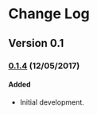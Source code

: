 # Change Log


## Version 0.1

### [0.1.4](https://github.com/a-snail/NOCLog/releases/tag/0.1.4) (12/05/2017)

#### Added
* Initial development.
